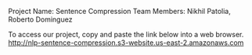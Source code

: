 Project Name: Sentence Compression
Team Members: Nikhil Patolia, Roberto Dominguez

To access our project, copy and paste the link below into a web browser.
http://nlp-sentence-compression.s3-website.us-east-2.amazonaws.com
